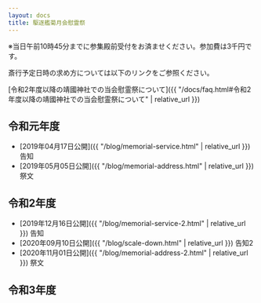 ```yaml
---
layout: docs
title: 駆逐艦菊月会慰霊祭
---
```


<strong>
<script>
var today = new Date();
var year = today.getFullYear();
var yearStr = year;
var monthStr = 11;
var dayStr = 3;
var jsMonth = monthStr - 1 ;
var date = new Date(yearStr, jsMonth , dayStr);
var dDay = date.getDate();
if (dDay == 0) {
  document.write(year + "年の慰霊祭は11月3日の午前11時より斎行します。");
} else if (dDay == 1) {
  document.write(year + "年の慰霊祭は11月3日の午前11時より斎行します。");
} else if (dDay == 2) {
  document.write(year + "年の慰霊祭は11月1日の午前11時より斎行します。");
} else if (dDay == 3) {
  document.write(year + "年の慰霊祭は11月7日の午前11時より斎行します。");
} else if (dDay == 4) {
  document.write(year + "年の慰霊祭は11月6日の午前11時より斎行します。");
} else if (dDay == 5) {
  document.write(year + "年の慰霊祭は11月3日の午前11時より斎行します。");
} else if (dDay == 6) {
  document.write(year + "年の慰霊祭は11月3日の午前11時より斎行します。");
} else {
  document.write("An error has occurred!");
}
</script>
</strong>

※当日午前10時45分までに参集殿前受付をお済ませください。参加費は3千円です。

斎行予定日時の求め方については以下のリンクをご参照ください。

[令和2年度以降の靖國神社での当会慰霊祭について]({{ "/docs/faq.html#令和2年度以降の靖國神社での当会慰霊祭について" | relative_url }})

## 令和元年度
- [2019年04月17日公開]({{ "/blog/memorial-service.html" | relative_url }}) 告知
- [2019年05月05日公開]({{ "/blog/memorial-address.html" | relative_url }}) 祭文

## 令和2年度
- [2019年12月16日公開]({{ "/blog/memorial-service-2.html" | relative_url }}) 告知
- [2020年09月10日公開]({{ "/blog/scale-down.html" | relative_url }}) 告知2
- [2020年11月01日公開]({{ "/blog/memorial-address-2.html" | relative_url }}) 祭文

## 令和3年度
